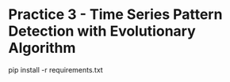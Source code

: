 # Practice 3 - Time Series Pattern Detection with Evolutionary Algorithm

pip install -r requirements.txt
